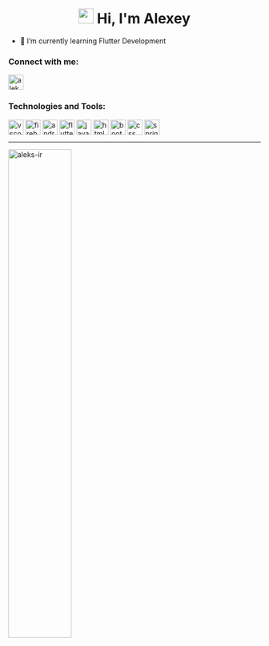 <h1 align="center"><img src="https://user-images.githubusercontent.com/57506563/167877891-f119dadf-95f3-48c6-865a-6e3431e3f106.gif" width="30" /> Hi, I'm Alexey</h1>

- 🌱 I’m currently learning Flutter Development

<h3 align="left">Connect with me:</h3>
<p style="text-align:left">
<a href="https://www.linkedin.com/in/alexey-kokhovets" target="blank"><img align="center" src="https://velanovascular.com/wp-content/uploads/2020/06/LinkedIn.png" alt="aleks-ir" height="30" width="30" /></a>
</p>


<h3 align="left">Technologies and Tools:</h3>
<p style="text-align:left">
<a href="https://www.jetbrains.com/" target="blank"><img align="center" src="https://www.jetbrains.com/idea/img/idea-edu.svg" alt="vscode" height="30" width="30" /></a>
<a href="https://firebase.google.com/" target="blank"><img align="center" src="https://icon-library.com/images/65813-google-computer-icons-github-firebase-angularjs-messaging.png" alt="firebase" height="30" width="30" /></a>
<a href="https://developer.android.com/" target="blank"><img align="center" src="https://icon-library.com/images/android-icon-svg/android-icon-svg-23.jpg" alt="androidstudio" height="30" width="30" /></a>
<a href="https://flutter.dev/" target="blank"><img align="center" src="https://cdn.iconscout.com/icon/free/png-256/flutter-2038877-1720090.png" alt="flutter" height="30" width="30" /></a>
<a href="https://www.javascript.com/" target="blank"><img align="center" src="https://icon-library.com/images/javascript-icon-png/javascript-icon-png-7.jpg" alt="javascript" height="30" width="30" /></a>
<a href="https://www.w3schools.com/html/" target="blank"><img align="center" src="https://icons.iconarchive.com/icons/cornmanthe3rd/plex/256/Other-html-5-icon.png" alt="html5" height="30" width="30" /></a>
<a href="https://getbootstrap.com/" target="blank"><img align="center" src="https://www.digitalkure.com/wp-content/uploads/2019/01/bootstrap-1.png" alt="bootstrap" height="30" width="30" /></a>
<a href="https://www.w3schools.com/css/" target="blank"><img align="center" src="https://cdn.iconscout.com/icon/free/png-256/css-131-722685.png" alt="css" height="30" width="30" /></a>  
<a href="https://spring.io/" target="blank"><img align="center" src="https://spring-petclinic.github.io/images/logo-spring.png" alt="spring" height="30" width="30" /></a>
</p>
<hr></hr>



 <img align="center" src="https://github-readme-stats.vercel.app/api?username=aleks-ir&show_icons=true&bg_color=50,e96205,904e99&title_color=fff&text_color=fff&icon_color=f2f2f2&locale=en&count_private=true&hide=issues" alt="aleks-ir" width="50%" /></p>



<!--
**Aleks-ir/Aleks-ir** is a ✨ _special_ ✨ repository because its `README.md` (this file) appears on your GitHub profile.

Here are some ideas to get you started:

- 🔭 I’m currently working on ...
- 🌱 I’m currently learning ...
- 👯 I’m looking to collaborate on ...
- 🤔 I’m looking for help with ...
- 💬 Ask me about ...
- 📫 How to reach me: ...
- 😄 Pronouns: ...
- ⚡ Fun fact: ...
-->
